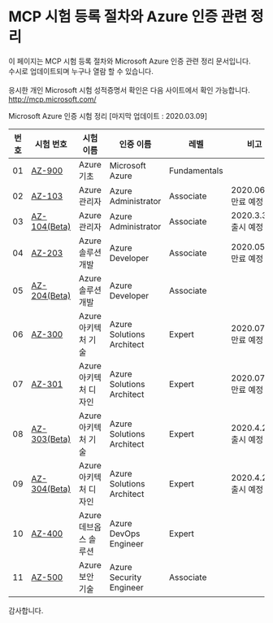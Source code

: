 # MCP 시험 등록 절차와 Azure 인증 관련 정리 

이 페이지는 MCP 시험 등록 절차와 Microsoft Azure 인증 관련 정리 문서입니다.
<br>
수시로 업데이트되며 누구나 열람 할 수 있습니다.
<br><br>
응시한 개인 Microsoft 시험 성적증명서 확인은 다음 사이트에서 확인 가능합니다.
<br>
http://mcp.microsoft.com/

Microsoft Azure 인증 시험 정리 [마지막 업데이트 : 2020.03.09]

| 번호 | 시험 번호 | 시험 이름 | 인증 이름 | 레벨 | 비고 |
| --- | --- | --- | --- | --- | --- |
| 01 | [AZ-900](https://docs.microsoft.com/ko-kr/learn/certifications/exams/az-900) | Azure 기초 | Microsoft Azure | Fundamentals | |
| 02 | [AZ-103](https://docs.microsoft.com/ko-kr/learn/certifications/exams/az-103) | Azure 관리자 | Azure Administrator | Associate | 2020.06.30 만료 예정|
| 03 | [AZ-104(Beta)](https://docs.microsoft.com/ko-kr/learn/certifications/exams/az-104) | Azure 관리자 | Azure Administrator | Associate | 2020.3.31 출시 예정 |
| 04 | [AZ-203](https://docs.microsoft.com/ko-kr/learn/certifications/exams/az-203) | Azure 솔루션 개발 | Azure Developer | Associate | 2020.05.31 만료 예정 |
| 05 | [AZ-204(Beta)](https://docs.microsoft.com/ko-kr/learn/certifications/exams/az-204) | Azure 솔루션 개발 | Azure Developer | Associate | |
| 06 | [AZ-300](https://docs.microsoft.com/ko-kr/learn/certifications/exams/az-204) | Azure 아키텍처 기술 | Azure Solutions Architect | Expert | 2020.07.28 만료 예정 |
| 07 | [AZ-301](https://docs.microsoft.com/ko-kr/learn/certifications/exams/az-301) | Azure 아키텍처 디자인 | Azure Solutions Architect | Expert | 2020.07.28 만료 예정 |
| 08 | [AZ-303(Beta)](https://docs.microsoft.com/ko-kr/learn/certifications/exams/az-303) | Azure 아키텍처 기술 | Azure Solutions Architect | Expert | 2020.4.28 출시 예정 |
| 09 | [AZ-304(Beta)](https://docs.microsoft.com/ko-kr/learn/certifications/exams/az-304) | Azure 아키텍처 디자인 | Azure Solutions Architect | Expert | 2020.4.28 출시 예정 |
| 10 | [AZ-400](https://docs.microsoft.com/en-us/learn/certifications/exams/az-400) | Azure 데브옵스 솔루션 | Azure DevOps Engineer | Expert | |
| 11 | [AZ-500](https://docs.microsoft.com/ko-kr/learn/certifications/exams/az-500) | Azure 보안 기술 | Azure Security Engineer | Associate | |

감사합니다.
